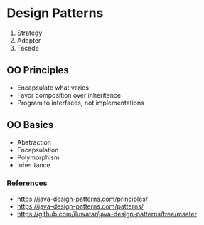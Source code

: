 # Design Patterns

1. [Strategy](strategy%2FREADME.md)
2. Adapter
3. Facade

## OO Principles

- Encapsulate what varies
- Favor composition over inheritence
- Program to interfaces, not implementations

## OO Basics

- Abstraction
- Encapsulation
- Polymorphism
- Inheritance

### References

- https://java-design-patterns.com/principles/
- https://java-design-patterns.com/patterns/
- https://github.com/iluwatar/java-design-patterns/tree/master
